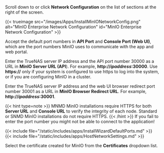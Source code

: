&NewLine;

Scroll down to or click **Network Configuration** on the list of sections at the right of the screen.

{{< trueimage src="/images/Apps/InstallMinIONetworkConfig.png" alt="MinIO Enterprise Network Configuration" id="MinIO Enterprise Network Configuration" >}}

Accept the default port numbers in **API Port** and **Console Port (Web UI)**, which are the port numbers MinIO uses to communicate with the app and web portal.

Enter the TrueNAS server IP address and the API port number 30000 as a URL in **MinIO Server URL (API**). For example, **http://*ipaddress*:30000**.
Use **https://** only if your system is configured to use https to log into the system, or if you are configuring MinIO in a cluster.

Enter the TrueNAS server IP address and the web UI browser redirect port number 30001 as a URL in **MinIO Browser Redirect URL**. For example, **http://*ipaddress*:30001**.

{{< hint type=note >}}
MNMD MinIO installations require HTTPS for both **Server URL** and **Console URL** to verify the integrity of each node.
Standard or SNMD MinIO installations do not require HTTPS.
{{< /hint >}}
If you fail to enter the port number you might not be able to connect to the application!

{{< include file="/static/includes/apps/InstallWizardDefaultPorts.md" >}}
{{< include file="/static/includes/apps/HostNetworkSettings.md" >}}

Select the certificate created for MinIO from the **Certificates** dropdown list.